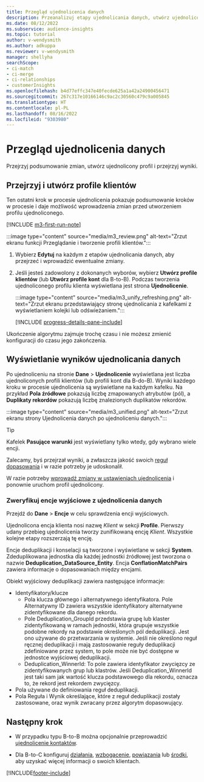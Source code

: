 ```yaml
---
title: Przegląd ujednolicenia danych
description: Przeanalizuj etapy ujednolicania danych, utwórz ujednolicone profile klientów i przejrzyj wyniki
ms.date: 08/12/2022
ms.subservice: audience-insights
ms.topic: tutorial
author: v-wendysmith
ms.author: adkuppa
ms.reviewer: v-wendysmith
manager: shellyha
searchScope:
- ci-match
- ci-merge
- ci-relationships
- customerInsights
ms.openlocfilehash: b4d77effc347e40fecde625a1a42a24900456471
ms.sourcegitcommit: 267c317e10166146c9ac2c30560c479c9a005845
ms.translationtype: HT
ms.contentlocale: pl-PL
ms.lasthandoff: 08/16/2022
ms.locfileid: "9303980"
---
```

# <a name="review-data-unification"></a>Przegląd ujednolicenia danych

Przejrzyj podsumowanie zmian, utwórz ujednolicony profil i przejrzyj wyniki.

## <a name="review-and-create-customer-profiles"></a>Przejrzyj i utwórz profile klientów

Ten ostatni krok w procesie ujednolicenia pokazuje podsumowanie kroków w procesie i daje możliwość wprowadzenia zmian przed utworzeniem profilu ujednoliconego.

[!INCLUDE [m3-first-run-note](includes/m3-first-run-note.md)]

:::image type="content" source="media/m3_review.png" alt-text="Zrzut ekranu funkcji Przeglądanie i tworzenie profili klientów.":::

1. Wybierz **Edytuj** na każdym z etapów ujednolicania danych, aby przejrzeć i wprowadzić ewentualne zmiany.

1. Jeśli jesteś zadowolony z dokonanych wyborów, wybierz **Utwórz profile klientów** (lub **Utwórz profile kont** dla B-to-B). Podczas tworzenia ujednoliconego profilu klienta wyświetlana jest strona **Ujednolicenie**.

   :::image type="content" source="media/m3_unify_refreshing.png" alt-text="Zrzut ekranu przedstawiający stronę ujednolicania z kafelkami z wyświetlaniem kolejki lub odświeżaniem.":::

   [!INCLUDE [progress-details-pane-include](includes/progress-details-pane.md)]

Ukończenie algorytmu zajmuje trochę czasu i nie możesz zmienić konfiguracji do czasu jego zakończenia.

## <a name="view-the-results-of-data-unification"></a>Wyświetlanie wyników ujednolicania danych

Po ujednoliceniu na stronie **Dane** > **Ujednolicenie** wyświetlana jest liczba ujednoliconych profili klientów (lub profili kont dla B-do-B). Wyniki każdego kroku w procesie ujednolicenia są wyświetlane na każdym kafelku. Na przykład **Pola źródłowe** pokazują liczbę zmapowanych atrybutów (pól), a **Duplikaty rekordów** pokazują liczbę znalezionych duplikatów rekordów.

:::image type="content" source="media/m3_unified.png" alt-text="Zrzut ekranu strony Ujednolicenia danych po ujednoliceniu danych.":::

> [!TIP]
> Kafelek **Pasujące warunki** jest wyświetlany tylko wtedy, gdy wybrano wiele encji.

Zalecamy, byś przejrzał wyniki, a zwłaszcza jakość swoich [reguł dopasowania](data-unification-update.md#manage-match-rules) i w razie potrzeby je udoskonalił.

W razie potrzeby [wprowadź zmiany w ustawieniach ujednolicenia](data-unification-update.md) i ponownie uruchom profil ujednolicony.

### <a name="verify-output-entities-from-data-unification"></a>Zweryfikuj encje wyjściowe z ujednolicenia danych

Przejdź do **Dane** > **Encje** w celu sprawdzenia encji wyjściowych.

Ujednolicona encja klienta nosi nazwę *Klient* w sekcji **Profile**. Pierwszy udany przebieg ujednolicenia tworzy zunifikowaną encję *Klient*. Wszystkie kolejne etapy rozszerzają tę encję.

Encje deduplikacji i konselacji są tworzone i wyświetlane w sekcji **System**. Zdeduplikowana jednostka dla każdej jednostki źródłowej jest tworzona o nazwie **Deduplication_DataSource_Entity**. Encja **ConflationMatchPairs** zawiera informacje o dopasowaniach między encjami.

Obiekt wyjściowy deduplikacji zawiera następujące informacje:
- Identyfikatory/klucze
  - Pola klucza głównego i alternatywnego identyfikatora. Pole Alternatywny ID zawiera wszystkie identyfikatory alternatywne zidentyfikowane dla danego rekordu.
  - Pole Deduplication_GroupId przedstawia grupę lub klaster zidentyfikowaną w ramach jednostki, która grupuje wszystkie podobne rekordy na podstawie określonych pól deduplikacji. Jest ono używane do przetwarzania w systemie. Jeśli nie określono reguł ręcznej deduplikacji i mają zastosowanie reguły deduplikacji zdefiniowane przez system, to pole może nie być dostępne w jednostce wyjściowej deduplikacji.
  - Deduplication_WinnerId: To pole zawiera identyfikator zwycięzcy ze zidentyfikowanych grup lub klastrów. Jeśli Deduplication_WinnerId jest taki sam jak wartość klucza podstawowego dla rekordu, oznacza to, że rekord jest rekordem zwycięzcy.
- Pola używane do definiowania reguł deduplikacji.
- Pola Reguła i Wynik określające, które z reguł deduplikacji zostały zastosowane, oraz wynik zwracany przez algorytm dopasowujący.

## <a name="next-step"></a>Następny krok

- W przypadku typu B-to-B można opcjonalnie przeprowadzić [ujednolicenie kontaktów](data-unification-contacts.md).

- Dla B-to-C konfiguruj [działania](activities.md), [wzbogacenie](enrichment-hub.md), [powiązania](relationships.md) lub [środki](measures.md), aby uzyskać więcej informacji o swoich klientach.

[!INCLUDE[footer-include](includes/footer-banner.md)]
